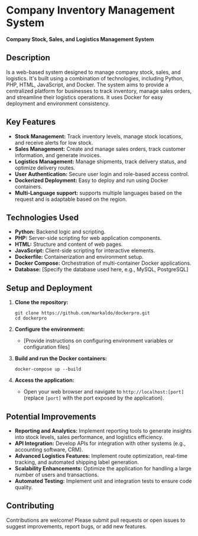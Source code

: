 # Company Inventory Management System

**Company Stock, Sales, and Logistics Management System**

## Description

Is a web-based system designed to manage company stock, sales, and logistics. It's built using a combination of technologies, including Python, PHP, HTML, JavaScript, and Docker. The system aims to provide a centralized platform for businesses to track inventory, manage sales orders, and streamline their logistics operations. It uses Docker for easy deployment and environment consistency.

## Key Features

*   **Stock Management:**  Track inventory levels, manage stock locations, and receive alerts for low stock.
*   **Sales Management:**  Create and manage sales orders, track customer information, and generate invoices.
*   **Logistics Management:**  Manage shipments, track delivery status, and optimize delivery routes.
*   **User Authentication:** Secure user login and role-based access control.
*   **Dockerized Deployment:**  Easy to deploy and run using Docker containers.
*   **Multi-Language support:** supports multiple languages based on the request and is adaptable based on the region.

## Technologies Used

*   **Python:** Backend logic and scripting.
*   **PHP:** Server-side scripting for web application components.
*   **HTML:**  Structure and content of web pages.
*   **JavaScript:** Client-side scripting for interactive elements.
*   **Dockerfile:** Containerization and environment setup.
*   **Docker Compose:** Orchestration of multi-container Docker applications.
*   **Database:** [Specify the database used here, e.g., MySQL, PostgreSQL]

## Setup and Deployment

1.  **Clone the repository:**
    ```
    git clone https://github.com/markaldo/dockerpro.git
    cd dockerpro
    ```

2.  **Configure the environment:**
    *   [Provide instructions on configuring environment variables or configuration files]

3.  **Build and run the Docker containers:**
    ```
    docker-compose up --build
    ```

4.  **Access the application:**
    *   Open your web browser and navigate to `http://localhost:[port]` (replace `[port]` with the port exposed by the application).

## Potential Improvements

*   **Reporting and Analytics:** Implement reporting tools to generate insights into stock levels, sales performance, and logistics efficiency.
*   **API Integration:**  Develop APIs for integration with other systems (e.g., accounting software, CRM).
*   **Advanced Logistics Features:**  Implement route optimization, real-time tracking, and automated shipping label generation.
*   **Scalability Enhancements:**  Optimize the application for handling a large number of users and transactions.
*   **Automated Testing:** Implement unit and integration tests to ensure code quality.

## Contributing

Contributions are welcome! Please submit pull requests or open issues to suggest improvements, report bugs, or add new features.
